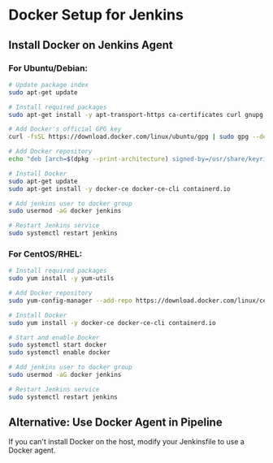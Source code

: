 # Docker Setup for Jenkins

## Install Docker on Jenkins Agent

### For Ubuntu/Debian:
```bash
# Update package index
sudo apt-get update

# Install required packages
sudo apt-get install -y apt-transport-https ca-certificates curl gnupg lsb-release

# Add Docker's official GPG key
curl -fsSL https://download.docker.com/linux/ubuntu/gpg | sudo gpg --dearmor -o /usr/share/keyrings/docker-archive-keyring.gpg

# Add Docker repository
echo "deb [arch=$(dpkg --print-architecture) signed-by=/usr/share/keyrings/docker-archive-keyring.gpg] https://download.docker.com/linux/ubuntu $(lsb_release -cs) stable" | sudo tee /etc/apt/sources.list.d/docker.list > /dev/null

# Install Docker
sudo apt-get update
sudo apt-get install -y docker-ce docker-ce-cli containerd.io

# Add jenkins user to docker group
sudo usermod -aG docker jenkins

# Restart Jenkins service
sudo systemctl restart jenkins
```

### For CentOS/RHEL:
```bash
# Install required packages
sudo yum install -y yum-utils

# Add Docker repository
sudo yum-config-manager --add-repo https://download.docker.com/linux/centos/docker-ce.repo

# Install Docker
sudo yum install -y docker-ce docker-ce-cli containerd.io

# Start and enable Docker
sudo systemctl start docker
sudo systemctl enable docker

# Add jenkins user to docker group
sudo usermod -aG docker jenkins

# Restart Jenkins service
sudo systemctl restart jenkins
```

## Alternative: Use Docker Agent in Pipeline

If you can't install Docker on the host, modify your Jenkinsfile to use a Docker agent. 